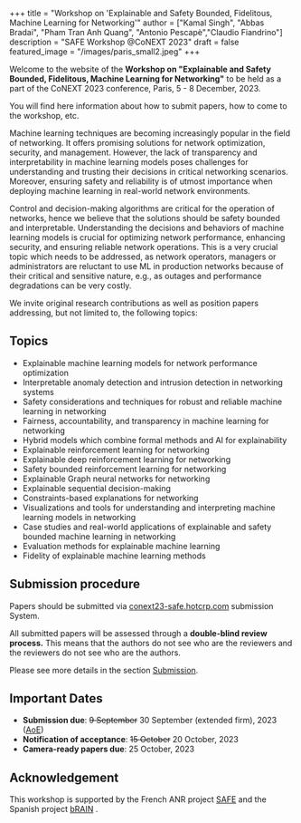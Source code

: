 +++
title = "Workshop on 'Explainable and Safety Bounded, Fidelitous, Machine Learning for Networking'"
author = ["Kamal Singh", "Abbas Bradai", "Pham Tran Anh Quang", "Antonio Pescapè","Claudio Fiandrino"]
description = "SAFE Workshop @CoNEXT 2023"
draft = false
featured_image = "/images/paris_small2.jpeg"
+++


Welcome to the website of the **Workshop on "Explainable and Safety Bounded, Fidelitous, Machine Learning for Networking"** to be held as a part of the CoNEXT 2023 conference, Paris, 5 - 8 December, 2023.

You will find here information about how to submit papers, how to come to the workshop, etc. 

Machine learning techniques are becoming increasingly popular in the field of networking. It offers promising solutions for network optimization, security, and management. However, the lack of transparency and interpretability in machine learning models poses challenges for understanding and trusting their decisions in critical networking scenarios. Moreover, ensuring safety and reliability is of utmost importance when deploying machine learning in real-world network environments.

Control and decision-making algorithms are critical for the operation of networks, hence we believe that the solutions should be safety bounded and interpretable. Understanding the decisions and behaviors of machine learning models is crucial for optimizing network performance, enhancing security, and ensuring reliable network operations. This is a very crucial topic which needs to be addressed, as network operators, managers or administrators are reluctant to use ML in production networks because of their critical and sensitive nature, e.g., as outages and performance degradations can be very costly.

We invite original research contributions as well as position papers addressing, but not limited to, the following topics:

## Topics

- Explainable machine learning models for network performance optimization
- Interpretable anomaly detection and intrusion detection in networking systems
- Safety considerations and techniques for robust and reliable machine learning in networking
- Fairness, accountability, and transparency in machine learning for networking
- Hybrid models which combine formal methods and AI for explainability
- Explainable reinforcement learning for networking
- Explainable deep reinforcement learning for networking
- Safety bounded reinforcement learning for networking
- Explainable Graph neural networks for networking
- Explainable sequential decision-making
- Constraints-based explanations for networking
- Visualizations and tools for understanding and interpreting machine learning models in networking
- Case studies and real-world applications of explainable and safety bounded machine learning in networking
- Evaluation methods for explainable machine learning
- Fidelity of explainable machine learning methods

## Submission procedure

Papers should be submitted via [conext23-safe.hotcrp.com](https://conext23-safe.hotcrp.com) submission System.

All submitted papers will be assessed through a **double-blind review process.** This means that the authors do not see who are the reviewers and the reviewers do not see who are the authors.

Please see more details in the section [Submission](https://safeworkshop.github.io/posts/submission/).


## Important Dates

- **Submission due**: ~~9 September~~ 30 September (extended firm), 2023 ([AoE](https://en.wikipedia.org/wiki/Anywhere_on_Earth "Anywhere on Earth definition"))
- **Notification of acceptance**: ~~15 October~~ 20 October, 2023
- **Camera-ready papers due**: 25 October, 2023 

## Acknowledgement
This workshop is supported by 
the French ANR project [SAFE](https://team.inria.fr/anrsafe/) and the Spanish project [bRAIN](https://brain.networks.imdea.org/) .
